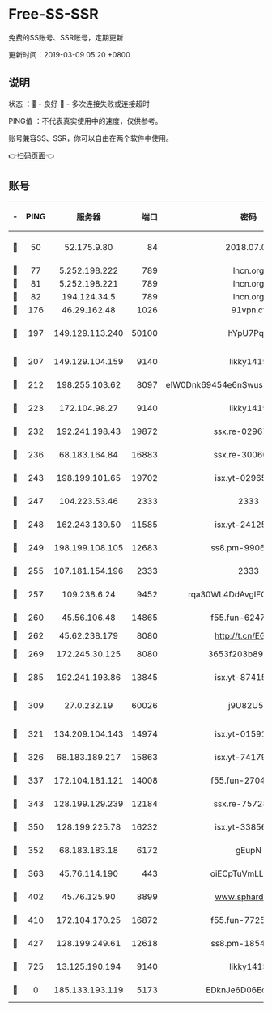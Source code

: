 # Free-SS-SSR

免费的SS账号、SSR账号，定期更新

更新时间：2019-03-09 05:20 +0800

## 说明

状态     ：🙂 - 良好 🙁 - 多次连接失败或连接超时

PING值   ：不代表真实使用中的速度，仅供参考。

账号兼容SS、SSR，你可以自由在两个软件中使用。

👉[扫码页面](https://liesauer.github.io/Free-SS-SSR/)👈

## 账号

|-|PING|服务器|端口|密码|加密方式|区域|
|:----:|:----:|:-----:|-----:|:----:|:----:|:----:|
|🙂|50|52.175.9.80|84|2018.07.07|chacha20-ietf-poly1305|HK|
|🙂|77|5.252.198.222|789|lncn.org|rc4|JP|
|🙂|81|5.252.198.221|789|lncn.org|rc4|JP|
|🙂|82|194.124.34.5|789|lncn.org|rc4|JP|
|🙂|176|46.29.162.48|1026|91vpn.cf|rc4-md5|RU|
|🙂|197|149.129.113.240|50100|hYpU7PqP|chacha20-ietf-poly1305|CN|
|🙂|207|149.129.104.159|9140|likky1415|aes-256-cfb|CN|
|🙂|212|198.255.103.62|8097|eIW0Dnk69454e6nSwuspv9DmS201tQ0D|aes-256-cfb|US|
|🙂|223|172.104.98.27|9140|likky1415|aes-256-cfb|JP|
|🙂|232|192.241.198.43|19872|ssx.re-02967346|aes-256-cfb|US|
|🙂|236|68.183.164.84|16883|ssx.re-30060454|aes-256-cfb|US|
|🙂|243|198.199.101.65|19702|isx.yt-02965694|aes-256-cfb|US|
|🙂|247|104.223.53.46|2333|2333|aes-256-cfb|US|
|🙂|248|162.243.139.50|11585|isx.yt-24125616|aes-256-cfb|US|
|🙂|249|198.199.108.105|12683|ss8.pm-99061296|aes-256-cfb|US|
|🙂|255|107.181.154.196|2333|2333|aes-256-cfb|US|
|🙂|257|109.238.6.24|9452|rqa30WL4DdAvgIFG6Fs3znzTa|aes-256-cfb|FR|
|🙂|260|45.56.106.48|14865|f55.fun-62476788|aes-256-cfb|US|
|🙂|262|45.62.238.179|8080|http://t.cn/EGJIyrl|rc4-md5|CA|
|🙂|269|172.245.30.125|8080|3653f203b896678d|chacha20-ietf|US|
|🙂|285|192.241.193.86|13845|isx.yt-87415016|aes-256-cfb|US|
|🙂|309|27.0.232.19|60026|j9U82U53|xchacha20-ietf-poly1305|HK|
|🙂|321|134.209.104.143|14974|isx.yt-01591248|aes-256-cfb|SG|
|🙂|326|68.183.189.217|15863|isx.yt-74179811|aes-256-cfb|SG|
|🙂|337|172.104.181.121|14008|f55.fun-27044254|aes-256-cfb|SG|
|🙂|343|128.199.129.239|12184|ssx.re-75728263|aes-256-cfb|SG|
|🙂|350|128.199.225.78|16232|isx.yt-33856975|aes-256-cfb|SG|
|🙂|352|68.183.183.18|6172|gEupN|aes-256-cfb|SG|
|🙂|363|45.76.114.190|443|oiECpTuVmLLxk4Ts|aes-256-cfb|AU|
|🙂|402|45.76.125.90|8899|www.sphard.com|aes-256-cfb|AU|
|🙂|410|172.104.170.25|16872|f55.fun-77257659|aes-256-cfb|SG|
|🙂|427|128.199.249.61|12618|ss8.pm-18545476|aes-256-cfb|SG|
|🙂|725|13.125.190.194|9140|likky1415|aes-256-cfb|KR|
|🙁|0|185.133.193.119|5173|EDknJe6D06EoWDaw|aes-256-cfb|US|
